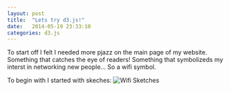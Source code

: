 ```yaml
---
layout: post
title:  "Lets try d3.js!"
date:   2014-05-19 23:33:10
categories: d3.js
---
```


To start off I felt I needed more pjazz on the main page of my website. Something that catches the eye of readers! Something that symbolizeds my interst in networking new people... So a wifi symbol.

To begin with I started with skeches:
![Wifi Sketches](http://imgur.com/l4g6V3T)